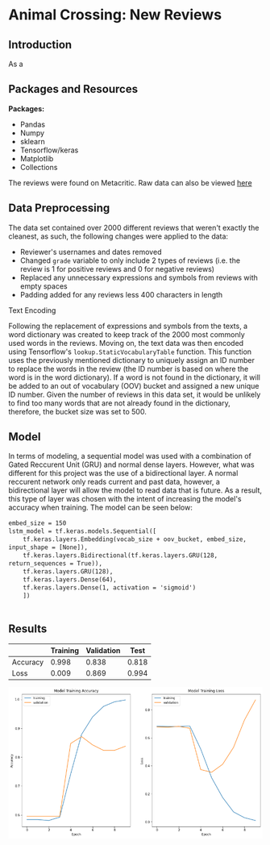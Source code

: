 # Animal Crossing: New Reviews 
## Introduction 

As a
## Packages and Resources  
**Packages:**
  - Pandas
  - Numpy
  - sklearn
  - Tensorflow/keras
  - Matplotlib
  - Collections 


The reviews were found on Metacritic. Raw data can also be viewed [here](https://github.com/William0n/Animal-Crossing-Reviews/blob/master/AC%20data.csv)

## Data Preprocessing
The data set contained over 2000 different reviews that weren't exactly the cleanest, as such, the following changes were applied to the data:
  - Reviewer's usernames and dates removed
  - Changed `grade` variable to only include 2 types of reviews (i.e. the review is 1 for positive reviews and 0 for negative reviews)
  - Replaced any unnecessary expressions and symbols from reviews with empty spaces
  - Padding added for any reviews less 400 characters in length

Text Encoding

Following the replacement of expressions and symbols from the texts, a word dictionary was created to keep track of the 2000 most commonly used words in the reviews. Moving on, the text data was then encoded using Tensorflow's `lookup.StaticVocabularyTable` function. This function uses the previously mentioned dictionary to uniquely assign an ID number to replace the words in the review (the ID number is based on where the word is in the word dictionary). If a word is not found in the dictionary, it will be added to an out of vocabulary (OOV) bucket and assigned a new unique ID number. Given the number of reviews in this data set, it would be unlikely to find too many words that are not already found in the dictionary, therefore, the bucket size was set to 500. 

## Model

In terms of modeling, a sequential model was used with a combination of Gated Reccurent Unit (GRU) and normal dense layers. However, what was different for this project was the use of a bidirectional layer. A normal reccurent network only reads current and past data, however, a bidirectional layer will allow the model to read data that is future. As a result, this type of layer was chosen with the intent of increasing the model's accuracy when training. The model can be seen below:

```
embed_size = 150
lstm_model = tf.keras.models.Sequential([
    tf.keras.layers.Embedding(vocab_size + oov_bucket, embed_size, input_shape = [None]),
    tf.keras.layers.Bidirectional(tf.keras.layers.GRU(128, return_sequences = True)),
    tf.keras.layers.GRU(128),
    tf.keras.layers.Dense(64),
    tf.keras.layers.Dense(1, activation = 'sigmoid')
    ])
    
 ```

## Results 

|                | Training      | Validation   | Test        |
| -------------  | ------------- | -------------|-------------|
| Accuracy       | 0.998         | 0.838        | 0.818       |
| Loss           | 0.009         | 0.869        | 0.994       |


<img src = "imgs/training results.png">





















